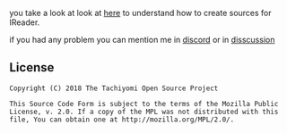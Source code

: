 
you take a look at look at [here](https://github.com/kazemcodes/tachiyomi-extensions-1.x/tree/Ireader/sources/en) to understand how to create sources for IReader.

if you had any problem you can mention me in [discord](https://discord.gg/HBU6zD8c5v) or in [disscussion](https://github.com/kazemcodes/IReader/discussions)

## License

    Copyright (C) 2018 The Tachiyomi Open Source Project

    This Source Code Form is subject to the terms of the Mozilla Public
    License, v. 2.0. If a copy of the MPL was not distributed with this
    file, You can obtain one at http://mozilla.org/MPL/2.0/.
